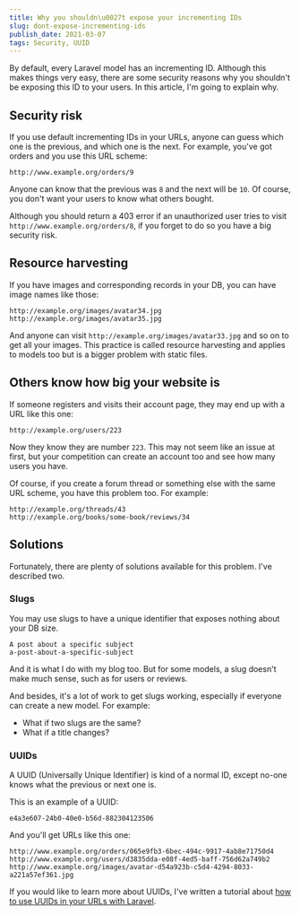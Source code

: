```yaml
---
title: Why you shouldn\u0027t expose your incrementing IDs
slug: dont-expose-incrementing-ids
publish_date: 2021-03-07
tags: Security, UUID
---
```


By default, every Laravel model has an incrementing ID. Although this makes things very easy, there are some security reasons why you shouldn't be exposing this ID to your users. In this article, I'm going to explain why.

## Security risk

If you use default incrementing IDs in your URLs, anyone can guess which one is the previous, and which one is the next. For example, you've got orders and you use this URL scheme:

```url
http://www.example.org/orders/9
```

Anyone can know that the previous was `8` and the next will be `10`. Of course, you don't want your users to know what others bought.

Although you should return a 403 error if an unauthorized user tries to visit `http://www.example.org/orders/8`, if you forget to do so you have a big security risk.

## Resource harvesting

If you have images and corresponding records in your DB, you can have image names like those:

```url
http://example.org/images/avatar34.jpg
http://example.org/images/avatar35.jpg
```

And anyone can visit `http://example.org/images/avatar33.jpg` and so on to get all your images. This practice is called resource harvesting and applies to models too but is a bigger problem with static files.

## Others know how big your website is

If someone registers and visits their account page, they may end up with a URL like this one:

```url
http://example.org/users/223
```

Now they know they are number `223`. This may not seem like an issue at first, but your competition can create an account too and see how many users you have.

Of course, if you create a forum thread or something else with the same URL scheme, you have this problem too. For example:

```url
http://example.org/threads/43
http://example.org/books/some-book/reviews/34
```

## Solutions

Fortunately, there are plenty of solutions available for this problem. I've described two.

### Slugs

You may use slugs to have a unique identifier that exposes nothing about your DB size.

```url
A post about a specific subject
a-post-about-a-specific-subject
```

And it is what I do with my blog too. But for some models, a slug doesn't make much sense, such as for users or reviews.

And besides, it's a lot of work to get slugs working, especially if everyone can create a new model. For example:

- What if two slugs are the same?
- What if a title changes?

### UUIDs

A UUID (Universally Unique Identifier) is kind of a normal ID, except no-one knows what the previous or next one is.

This is an example of a UUID:

```string
e4a3e607-24b0-40e0-b56d-882304123506
```

And you'll get URLs like this one:

```url
http://www.example.org/orders/065e9fb3-6bec-494c-9917-4ab8e71750d4
http://www.example.org/users/d3835dda-e08f-4ed5-baff-756d62a749b2
http://www.example.org/images/avatar-d54a923b-c5d4-4294-8033-a221a57ef361.jpg
```

If you would like to learn more about UUIDs, I've written a tutorial about [how to use UUIDs in your URLs with Laravel](https://www.jeroenvanrensen.nl/blog/uuids-in-laravel).
